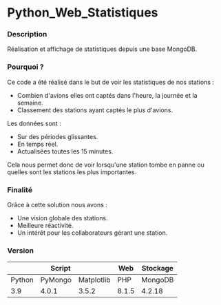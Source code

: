 # Python_Web_Statistiques
### Description
Réalisation et affichage de statistiques depuis une base MongoDB.
### Pourquoi ?
Ce code a été réalisé dans le but de voir les statistiques de nos stations : 
* Combien d'avions elles ont captés dans l'heure, la journée et la semaine.
* Classement des stations ayant captés le plus d'avions.

Les données sont :
* Sur des périodes glissantes.
* En temps réel.
* Actualisées toutes les 15 minutes.

Cela nous permet donc de voir lorsqu'une station tombe en panne ou quelles sont les stations les plus importantes.

### Finalité
Grâce à cette solution nous avons :
* Une vision globale des stations.
* Meilleure réactivité.
* Un intérêt pour les collaborateurs gérant une station.

### Version
<table>
    <thead>
        <tr>
            <th colspan="3">Script</th>
            <th colspan="1">Web</th>
            <th colspan="1">Stockage</th>
        </tr>
    </thead>
    <tbody>
        <tr>
            <td>Python</td>
            <td>PyMongo</td>
            <td>Matplotlib</td>
            <td>PHP</td>
            <td>MongoDB</td>
        </tr>
        <tr>
            <td>3.9</td>
            <td>4.0.1</td>
            <td>3.5.2</td>
            <td>8.1.5</td>
            <td>4.2.18</td>
        </tr>
    </tbody>
</table>
